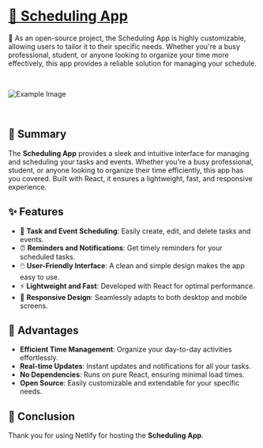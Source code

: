 # [📆 Scheduling App](https://schedulexxx.netlify.app/)
🎨 As an open-source project, the Scheduling App is highly customizable, allowing users to tailor it to their specific needs. Whether you're a busy professional, student, or anyone looking to organize your time more effectively, this app provides a reliable solution for managing your schedule.

<br />

![Example Image](https://cdn.iconscout.com/icon/premium/png-512-thumb/checklist-7828886-6243335.png?f=webp&w=512)

<br />

## 📝 Summary

The **Scheduling App** provides a sleek and intuitive interface for managing and scheduling your tasks and events. Whether you're a busy professional, student, or anyone looking to organize their time efficiently, this app has you covered. Built with React, it ensures a lightweight, fast, and responsive experience.

## ✨ Features

- 📅 **Task and Event Scheduling**: Easily create, edit, and delete tasks and events.
- ⏰ **Reminders and Notifications**: Get timely reminders for your scheduled tasks.
- 🖱️ **User-Friendly Interface**: A clean and simple design makes the app easy to use.
- ⚡ **Lightweight and Fast**: Developed with React for optimal performance.
- 📱 **Responsive Design**: Seamlessly adapts to both desktop and mobile screens.

## 🚀 Advantages

- **Efficient Time Management**: Organize your day-to-day activities effortlessly.
- **Real-time Updates**: Instant updates and notifications for all your tasks.
- **No Dependencies**: Runs on pure React, ensuring minimal load times.
- **Open Source**: Easily customizable and extendable for your specific needs.

## 🎱 Conclusion

Thank you for using Netlify for hosting the **Scheduling App**.
